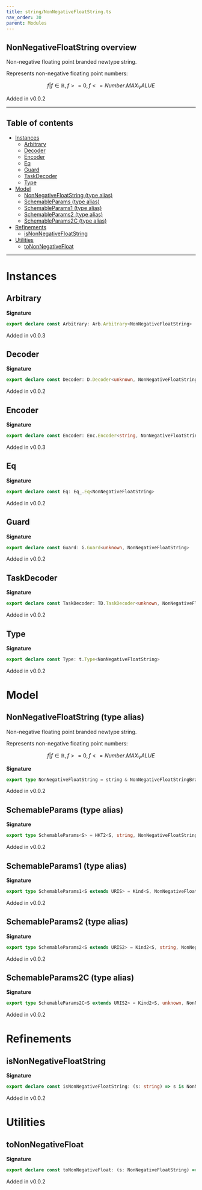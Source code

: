 ```yaml
---
title: string/NonNegativeFloatString.ts
nav_order: 30
parent: Modules
---
```


## NonNegativeFloatString overview

Non-negative floating point branded newtype string.

Represents non-negative floating point numbers:

```math
 { f | f ∈ ℝ, f >= 0, f <= Number.MAX_VALUE }
```

Added in v0.0.2

---

<h2 class="text-delta">Table of contents</h2>

- [Instances](#instances)
  - [Arbitrary](#arbitrary)
  - [Decoder](#decoder)
  - [Encoder](#encoder)
  - [Eq](#eq)
  - [Guard](#guard)
  - [TaskDecoder](#taskdecoder)
  - [Type](#type)
- [Model](#model)
  - [NonNegativeFloatString (type alias)](#nonnegativefloatstring-type-alias)
  - [SchemableParams (type alias)](#schemableparams-type-alias)
  - [SchemableParams1 (type alias)](#schemableparams1-type-alias)
  - [SchemableParams2 (type alias)](#schemableparams2-type-alias)
  - [SchemableParams2C (type alias)](#schemableparams2c-type-alias)
- [Refinements](#refinements)
  - [isNonNegativeFloatString](#isnonnegativefloatstring)
- [Utilities](#utilities)
  - [toNonNegativeFloat](#tononnegativefloat)

---

# Instances

## Arbitrary

**Signature**

```ts
export declare const Arbitrary: Arb.Arbitrary<NonNegativeFloatString>
```

Added in v0.0.3

## Decoder

**Signature**

```ts
export declare const Decoder: D.Decoder<unknown, NonNegativeFloatString>
```

Added in v0.0.2

## Encoder

**Signature**

```ts
export declare const Encoder: Enc.Encoder<string, NonNegativeFloatString>
```

Added in v0.0.3

## Eq

**Signature**

```ts
export declare const Eq: Eq_.Eq<NonNegativeFloatString>
```

Added in v0.0.2

## Guard

**Signature**

```ts
export declare const Guard: G.Guard<unknown, NonNegativeFloatString>
```

Added in v0.0.2

## TaskDecoder

**Signature**

```ts
export declare const TaskDecoder: TD.TaskDecoder<unknown, NonNegativeFloatString>
```

Added in v0.0.2

## Type

**Signature**

```ts
export declare const Type: t.Type<NonNegativeFloatString>
```

Added in v0.0.2

# Model

## NonNegativeFloatString (type alias)

Non-negative floating point branded newtype string.

Represents non-negative floating point numbers:

```math
 { f | f ∈ ℝ, f >= 0, f <= Number.MAX_VALUE }
```

**Signature**

```ts
export type NonNegativeFloatString = string & NonNegativeFloatStringBrand
```

Added in v0.0.2

## SchemableParams (type alias)

**Signature**

```ts
export type SchemableParams<S> = HKT2<S, string, NonNegativeFloatString>
```

Added in v0.0.2

## SchemableParams1 (type alias)

**Signature**

```ts
export type SchemableParams1<S extends URIS> = Kind<S, NonNegativeFloatString>
```

Added in v0.0.2

## SchemableParams2 (type alias)

**Signature**

```ts
export type SchemableParams2<S extends URIS2> = Kind2<S, string, NonNegativeFloatString>
```

Added in v0.0.2

## SchemableParams2C (type alias)

**Signature**

```ts
export type SchemableParams2C<S extends URIS2> = Kind2<S, unknown, NonNegativeFloatString>
```

Added in v0.0.2

# Refinements

## isNonNegativeFloatString

**Signature**

```ts
export declare const isNonNegativeFloatString: (s: string) => s is NonNegativeFloatString
```

Added in v0.0.2

# Utilities

## toNonNegativeFloat

**Signature**

```ts
export declare const toNonNegativeFloat: (s: NonNegativeFloatString) => NonNegativeFloat.NonNegativeFloat
```

Added in v0.0.2
